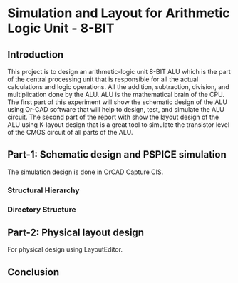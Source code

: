 # Simulation and Layout for Arithmetic Logic Unit - 8-BIT
## Introduction
This project is to design an arithmetic-logic unit 8-BIT ALU which is the part of the central processing unit that is responsible for all the actual calculations and logic operations. All the addition, subtraction, division, and multiplication done by the ALU. ALU is the mathematical brain of the CPU. The first part of this experiment will show the schematic design of the ALU using Or-CAD software that will help to design, test, and simulate the ALU circuit. The second part of the report with show the layout design of the ALU using K-layout design that is a great tool to simulate the transistor level of the CMOS circuit of all parts of the ALU.
## Part-1: Schematic design and PSPICE simulation
The simulation design is done in OrCAD Capture CIS.
### Structural Hierarchy
### Directory Structure


## Part-2: Physical layout design
For physical design using LayoutEditor.
###
## Conclusion
